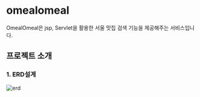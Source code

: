 # omealomeal
OmealOmeal은 jsp, Servlet을  활용한 서울 맛집 검색 기능을 제공해주는 서비스입니다.


## 프로젝트 소개

### 1. ERD설계
![erd](https://user-images.githubusercontent.com/97095532/201932382-650175be-3f4f-454d-b483-3b6100764654.PNG)

